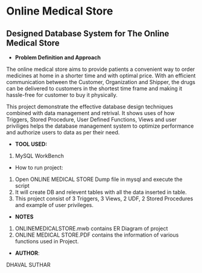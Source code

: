 # Online Medical Store
## Designed Database System for The Online Medical Store

* **Problem Definition and Approach**

The online medical store aims to provide patients a convenient way to order medicines at home in a shorter time and with optimal price. With an efficient communication between the Customer, Organization and Shipper, the drugs can be delivered to customers in the shortest time frame and making it hassle-free for customer to buy it physically.

This project demonstrate the effective database design techniques combined with data management and retrival. It shows uses of how Triggers, Stored Procedure, User Defined Functions, Views and user priviliges helps the database management system to optimize performance and authorize users to data as per their need. 

* **TOOL USED:**

1. MySQL WorkBench

* How to run project:
1. Open ONLINE MEDICAL STORE Dump file in mysql and execute the script 
2. It will create DB and relevent tables with all the data inserted in table. 
3. This project consist of 3 Triggers, 3 Views, 2 UDF, 2 Stored Procedures and example of user privileges. 

* **NOTES**
1. ONLINEMEDICALSTORE.mwb contains ER Diagram of project 
2. ONLINE MEDICAL STORE.PDF contains the information of various functions used in Project. 

* **AUTHOR**:

DHAVAL SUTHAR


